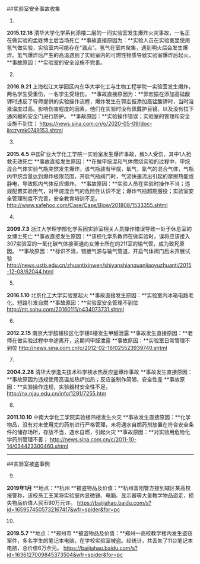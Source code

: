 ##实验室安全事故收集

1.
**2015.12.18**
清华大学化学系何添楼二层的一间实验室发生爆炸火灾事故，一名正在做实验的孟姓博士后当场死亡
**事故直接原因为：**实验人员在实验室里使用氢气做实验，实验室内可能存在“漏点”。氢气在室内聚集，遇到明火后会发生爆炸。氢气爆炸后产生的高温遇到了实验室内的可燃性物质导致实验室爆炸后起火。
**事故原因：**实验室的安全设施不完善。

2.
**2016.9.21**
上海松江大学园区内东华大学化工与生物工程学院一实验室发生爆炸，两名学生受重伤，一名学生受轻伤。
**事故直接原因为：**郭宏振在添加高锰酸钾时违反了导师提供的实验操作流程，爆炸发生在郭宏振添加高锰酸钾时，当时溶液温度过高。影响伤害程度的因素，他们在实验时没有佩戴护目镜，以及没有拉下通风橱的安全门进行防护。
**事故原因：**实验操作错误；实验室的管理和安全设施不到位；
<https://news.sina.com.cn/o/2020-05-09/doc-iirczymk0749153.shtml>

3.
**2015.4.5**
中国矿业大学化工学院一实验室发生爆炸事故，致5人受伤，其中1人抢救无效死亡
**事故直接发生原因：**在做甲烷混和气体燃烧实验的过程中，甲烷混合气体实验气瓶突然发生爆炸。该气瓶装有甲烷，氧气，氮气的混合气体，气瓶内甲烷含量达到爆炸极限范围，开启气瓶阀门时，气流快速流出引起的摩擦热能或静电，导致瓶内气体反应爆炸。
**事故原因：**实验人员在实验时操作不当；违规配置实验用气，对甲烷混合气的危险性认识不足；爆炸气瓶超期服役；实验室安全管理制度不完善，安全教育培训不足。
<http://www.safehoo.com/Case/Case/Blow/201808/1533355.shtml>

4.
**2009.7.3**
浙江大学理学部化学系因实验室相关人员操作错误导致一处于休息室的女博士死亡
**事故直接发生原因：**该校化学系教师在做实验时，误将应该接入307实验室的一氧化碳气体接至通向女博士所在的211室的输气管，成为致死原因。
**事故原因：**标识不清，错接气源与输气管道，开启气体阀门后未开展试验
<http://news.ustb.edu.cn/zhuantixinwen/shiyanshianquanjiaoyuzhuanti/2015-12-08/62044.html>

5.
**2016.1.10**
北京化工大学实验室起火
**事故直接发生原因：**实验室内冰箱电路老化、短路引发自燃
**事故原因：**实验室安全管理不到位
<http://mt.sohu.com/20160111/n434073731.shtml>

6.
**2012.2.15**
南京大学鼓楼校区化学楼6楼发生甲醛泄露
**事故发生直接原因：**老师在做实验过程中中途离开，这期间甲醛泄露
**事故原因：**实验室日常管理不到位
<http://news.sina.com.cn/c/2012-02-16/025523939740.shtml>

7.
**2004.2.28**
清华大学逸夫技术科学楼水热反应釜爆炸事故
**事故发生直接原因：**事故原因为违规使用高温加热炉加热；反应釜制作简陋，安全性差
**事故原因：**实验操作违规，实验器材安全性不足。
<http://nx.njau.edu.cn/info/1291/7255.htm>

8.
**2011.10.10**
中南大学化工学院实验楼四楼发生火灾
**事故发生直接原因：**化学物品，没有对未使用完的药剂进行严格管理，未将遇水自燃药剂放置在符合安全条件的储存场所，存放不当，遇水自燃，引起火灾
**事故原因：**对实验用危险化学药剂管理不善；
<http://news.sina.com.cn/c/2011-10-14/034423300460.shtml>

***

##实验室被盗事例

9.
**2019年1月**
**地点：**杭州
**被盗物品及价值：**杭州富阳警方接到辖区某高校报警称，该校员工王某将实验室内显微镜、电脑、显示器等大量教学物品盗走，损失物品价值人民币90万元许。
<https://baijiahao.baidu.com/s?id=1659574505732167417&wfr=spider&for=pc>

10.
**2019.5.7**
**地点：**郑州市
**被盗物品及价值：**郑州一高校教学楼内发生盗窃案件，多名学生的笔记本电脑，在学校实验室被盗。经统计，共丢失了11台笔记本电脑，总价值6万余元。
<https://baijiahao.baidu.com/s?id=1636127009845373504&wfr=spider&for=pc>